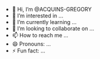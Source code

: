 - 👋 Hi, I’m @ACQUINS-GREGORY
- 👀 I’m interested in ...
- 🌱 I’m currently learning ...
- 💞️ I’m looking to collaborate on ...
- 📫 How to reach me ...
- 😄 Pronouns: ...
- ⚡ Fun fact: ...

<!---
ACQUINS-GREGORY/ACQUINS-GREGORY is a ✨ special ✨ repository because its `README.md` (this file) appears on your GitHub profile.
You can click the Preview link to take a look at your changes.
--->
